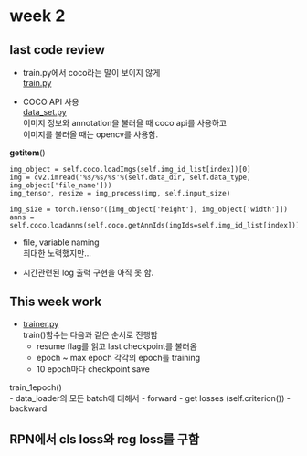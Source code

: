 # week 2

## last code review

- train.py에서 coco라는 말이 보이지 않게  
[train.py](./train.py)

- COCO API 사용  
[data_set.py](./data_set/data_set.py)  
이미지 정보와 annotation을 불러올 때 coco api를 사용하고  
이미지를 불러올 때는 opencv를 사용함.  

__getitem__()
```
img_object = self.coco.loadImgs(self.img_id_list[index])[0]
img = cv2.imread('%s/%s/%s'%(self.data_dir, self.data_type, img_object['file_name']))
img_tensor, resize = img_process(img, self.input_size)

img_size = torch.Tensor([img_object['height'], img_object['width']])
anns = self.coco.loadAnns(self.coco.getAnnIds(imgIds=self.img_id_list[index]))
```

- file, variable naming  
최대한 노력했지만...  

- 시간관련된 log 출력 구현을 아직 못 함.  

## This week work
- [trainer.py](./trainer/trainer.py)  
train()함수는 다음과 같은 순서로 진행함  
    - resume flag를 읽고 last checkpoint를 불러옴
    - epoch ~ max epoch 각각의 epoch를 training
    - 10 epoch마다 checkpoint save

train_1epoch()  
    - data_loader의 모든 batch에 대해서
        - forward
        - get losses (self.criterion())
        - backward

RPN에서 cls loss와 reg loss를 구함  
- 